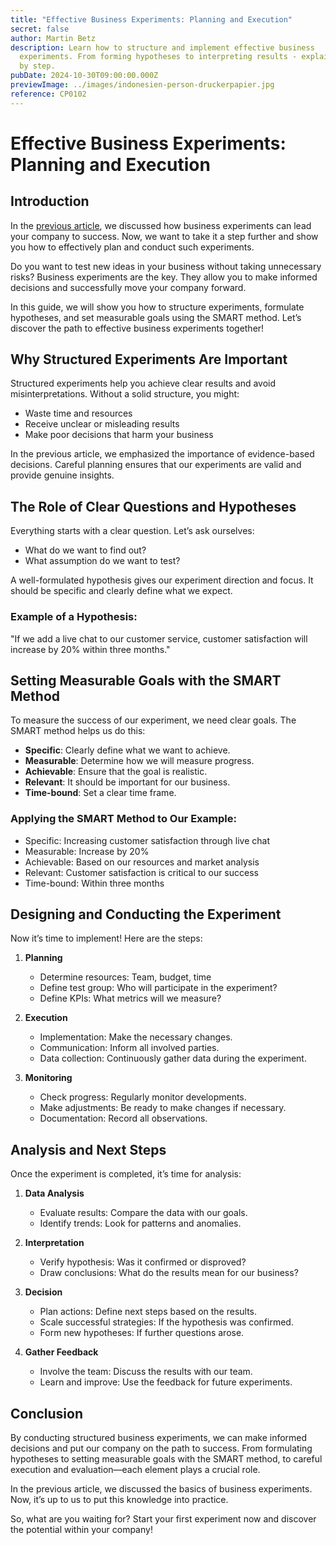 ```yaml
---
title: "Effective Business Experiments: Planning and Execution"
secret: false
author: Martin Betz
description: Learn how to structure and implement effective business
  experiments. From forming hypotheses to interpreting results - explained step
  by step.
pubDate: 2024-10-30T09:00:00.000Z
previewImage: ../images/indonesien-person-druckerpapier.jpg
reference: CP0102
---
```

# Effective Business Experiments: Planning and Execution

## Introduction

In the [previous article](https://utxo.solutions/blog-en/business-experiments-your-key-to-business-success), we discussed how business experiments can lead your company to success. Now, we want to take it a step further and show you how to effectively plan and conduct such experiments.

Do you want to test new ideas in your business without taking unnecessary risks? Business experiments are the key. They allow you to make informed decisions and successfully move your company forward.

In this guide, we will show you how to structure experiments, formulate hypotheses, and set measurable goals using the SMART method. Let’s discover the path to effective business experiments together!

## Why Structured Experiments Are Important

Structured experiments help you achieve clear results and avoid misinterpretations. Without a solid structure, you might:

* Waste time and resources
* Receive unclear or misleading results
* Make poor decisions that harm your business

In the previous article, we emphasized the importance of evidence-based decisions. Careful planning ensures that our experiments are valid and provide genuine insights.

## The Role of Clear Questions and Hypotheses

Everything starts with a clear question. Let’s ask ourselves:

* What do we want to find out?
* What assumption do we want to test?

A well-formulated hypothesis gives our experiment direction and focus. It should be specific and clearly define what we expect.

### Example of a Hypothesis:

"If we add a live chat to our customer service, customer satisfaction will increase by 20% within three months."

## Setting Measurable Goals with the SMART Method

To measure the success of our experiment, we need clear goals. The SMART method helps us do this:

* **Specific**: Clearly define what we want to achieve.
* **Measurable**: Determine how we will measure progress.
* **Achievable**: Ensure that the goal is realistic.
* **Relevant**: It should be important for our business.
* **Time-bound**: Set a clear time frame.

### Applying the SMART Method to Our Example:

* Specific: Increasing customer satisfaction through live chat
* Measurable: Increase by 20%
* Achievable: Based on our resources and market analysis
* Relevant: Customer satisfaction is critical to our success
* Time-bound: Within three months

## Designing and Conducting the Experiment

Now it’s time to implement! Here are the steps:

1. **Planning**

   * Determine resources: Team, budget, time
   * Define test group: Who will participate in the experiment?
   * Define KPIs: What metrics will we measure?
2. **Execution**

   * Implementation: Make the necessary changes.
   * Communication: Inform all involved parties.
   * Data collection: Continuously gather data during the experiment.
3. **Monitoring**

   * Check progress: Regularly monitor developments.
   * Make adjustments: Be ready to make changes if necessary.
   * Documentation: Record all observations.

## Analysis and Next Steps

Once the experiment is completed, it’s time for analysis:

1. **Data Analysis**

   * Evaluate results: Compare the data with our goals.
   * Identify trends: Look for patterns and anomalies.
2. **Interpretation**

   * Verify hypothesis: Was it confirmed or disproved?
   * Draw conclusions: What do the results mean for our business?
3. **Decision**

   * Plan actions: Define next steps based on the results.
   * Scale successful strategies: If the hypothesis was confirmed.
   * Form new hypotheses: If further questions arose.
4. **Gather Feedback**

   * Involve the team: Discuss the results with our team.
   * Learn and improve: Use the feedback for future experiments.

## Conclusion

By conducting structured business experiments, we can make informed decisions and put our company on the path to success. From formulating hypotheses to setting measurable goals with the SMART method, to careful execution and evaluation—each element plays a crucial role.

In the previous article, we discussed the basics of business experiments. Now, it’s up to us to put this knowledge into practice.

So, what are you waiting for? Start your first experiment now and discover the potential within your company!
